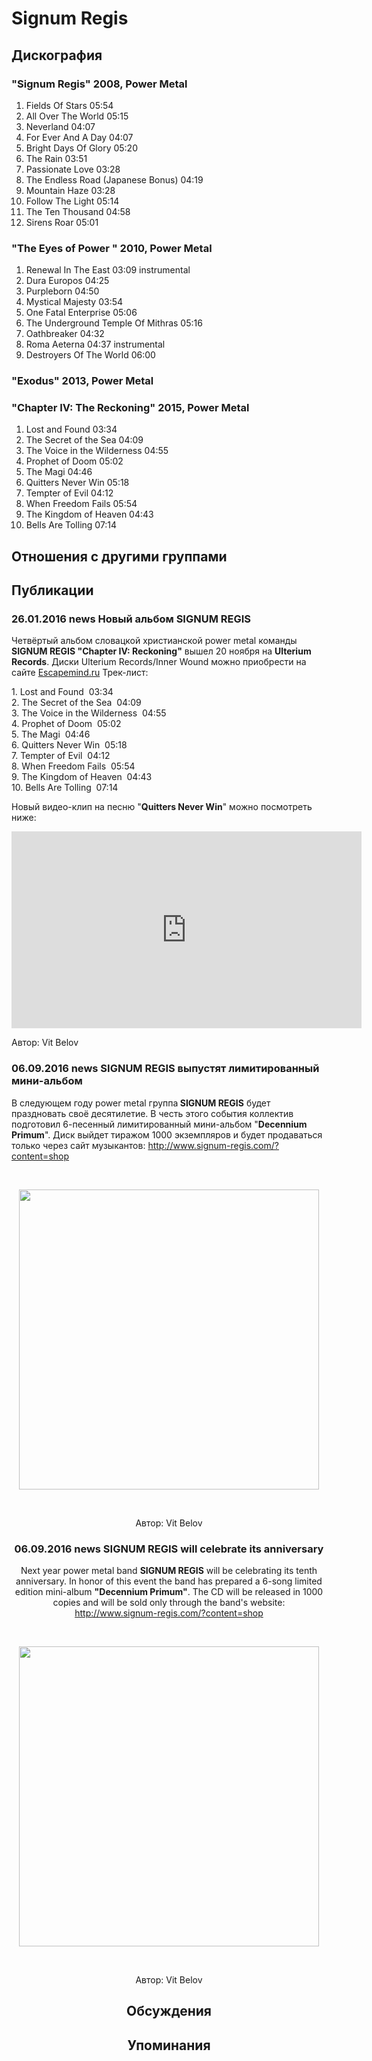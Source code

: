 # Signum Regis



## Дискография

### "Signum Regis" 2008, Power Metal

1.	 Fields Of Stars	05:54	 
2.	 All Over The World	05:15	 
3.	 Neverland	04:07	 
4.	 For Ever And A Day	04:07	 
5.	 Bright Days Of Glory	05:20
6.	 The Rain	03:51	 
7.	 Passionate Love	03:28	 
8.	 The Endless Road (Japanese Bonus)	04:19	 
9.	 Mountain Haze	03:28	 
10.	 Follow The Light	05:14	 
11.	 The Ten Thousand	04:58	 
12.	 Sirens Roar	05:01	

### "The Eyes of Power " 2010, Power Metal

1.	 Renewal In The East	03:09	  instrumental
2.	 Dura Europos	04:25
3.	 Purpleborn	04:50	 
4.	 Mystical Majesty	03:54	 
5.	 One Fatal Enterprise	05:06
6.	 The Underground Temple Of Mithras	05:16	 
7.	 Oathbreaker	04:32	 
8.	 Roma Aeterna	04:37	  instrumental
9.	 Destroyers Of The World	06:00	

### "Exodus" 2013, Power Metal



### "Chapter IV: The Reckoning" 2015, Power Metal

1. Lost and Found  03:34    
2. The Secret of the Sea  04:09    
3. The Voice in the Wilderness  04:55    
4. Prophet of Doom  05:02    
5. The Magi  04:46    
6. Quitters Never Win  05:18    
7. Tempter of Evil  04:12    
8. When Freedom Fails  05:54    
9. The Kingdom of Heaven  04:43    
10. Bells Are Tolling  07:14 


## Отношения с другими группами


## Публикации

### 26.01.2016 news Новый альбом SIGNUM REGIS

<P>Четвёртый альбом словацкой христианской power metal команды <STRONG>SIGNUM REGIS "Chapter IV: Reckoning"</STRONG> вышел 20 ноября на <STRONG>Ulterium Records</STRONG>. Диски Ulterium Records/Inner Wound можно приобрести на сайте <A href="http://escapemind.ru/news/%D0%9D%D0%BE%D0%B2%D0%B8%D0%BD%D0%BA%D0%B8-heavy-power-%D0%BE%D1%82-Ulterium-%D0%B8-Inner-Wound">Escapemind.ru</A> Трек-лист:</P>
<P>1. Lost and Found&nbsp; 03:34&nbsp;&nbsp;&nbsp; <BR>2. The Secret of the Sea&nbsp; 04:09&nbsp;&nbsp;&nbsp; <BR>3. The Voice in the Wilderness&nbsp; 04:55&nbsp;&nbsp;&nbsp; <BR>4. Prophet of Doom&nbsp; 05:02&nbsp;&nbsp;&nbsp; <BR>5. The Magi&nbsp; 04:46&nbsp;&nbsp;&nbsp; <BR>6. Quitters Never Win&nbsp; 05:18&nbsp;&nbsp;&nbsp; <BR>7. Tempter of Evil&nbsp; 04:12&nbsp;&nbsp;&nbsp; <BR>8. When Freedom Fails&nbsp; 05:54&nbsp;&nbsp;&nbsp; <BR>9. The Kingdom of Heaven&nbsp; 04:43&nbsp;&nbsp;&nbsp; <BR>10. Bells Are Tolling&nbsp; 07:14 </P>
<P>Новый видео-клип на песню "<STRONG>Quitters Never Win</STRONG>" можно посмотреть ниже:</P>
<P>
<CENTER><IFRAME height=315 src="https://www.youtube.com/embed/VZb9vQ2PQU4" frameBorder=0 width=560 allowfullscreen></IFRAME>
<P></P></CENTER>
Автор: Vit Belov

### 06.09.2016 news SIGNUM REGIS выпустят лимитированный мини-альбом

<p>В следующем году power metal группа<strong> SIGNUM REGIS</strong> будет праздновать своё десятилетие. В честь этого события коллектив подготовил 6-песенный лимитированный мини-альбом "<strong>Decennium Primum</strong>". Диск выйдет тиражом 1000 экземпляров и будет продаваться только через сайт музыкантов: <a href="http://www.signum-regis.com/?content=shop">http://www.signum-regis.com/?content=shop</a></p><p>&nbsp;<center><img width="480" height="480" src="/images/news_rus/2016.09/29933.jpg" border="0"></p><p>&nbsp;</p>
Автор: Vit Belov

### 06.09.2016 news SIGNUM REGIS will celebrate its anniversary

<p>Next year power metal band <strong>SIGNUM REGIS</strong> will be celebrating its tenth anniversary. In honor of this event the band has prepared a 6-song limited edition mini-album <strong>"Decennium Primum"</strong>. The CD will be released in 1000 copies and will be sold only through the band's website: <a href="http://www.signum-regis.com/?content=shop">http://www.signum-regis.com/?content=shop</a></p><p>&nbsp;<center><img width="480" height="480" src="/images/news_rus/2016.09/29933.jpg" border="0"><p></p><p>&nbsp;</p></center>
Автор: Vit Belov


## Обсуждения


## Упоминания


